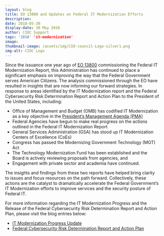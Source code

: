 ```yaml
---
layout: blog
title: EO 13800 and Updates on Federal IT Modernization Efforts
description: 
date: 2018-05-30
display-date: 30 May 2018
author: CIOC Support
tags: '2018' 'it-modernization'
image:
thumbnail-image: /assets/img/CIO-council-Logo-silver1.png
img-alt: CIOC Logo
---
```

Since the issuance one year ago of [EO 13800](https://www.whitehouse.gov/presidential-actions/presidential-executive-order-strengthening-cybersecurity-federal-networks-critical-infrastructure/) commissioning the Federal IT Modernization Report, this Administration has continued to place a significant emphasis on improving the way that the Federal Government serves American Citizens. The analysis commissioned through the EO have resulted in insights that are now informing our forward strategies. In response to areas identified by the IT Modernization report and the Federal Cybersecurity Risk Determination Report and Action Plan to the President of the United States, including:  

* Office of Management and Budget (OMB) has codified IT Modernization as a key objective in the [President’s Management Agenda (PMA)](https://performance.gov/pma/)
* Federal Agencies have begun to make real progress on the actions outlined in the Federal IT Modernization Report
* General Services Administration (GSA) has stood up IT Modernization Centers of Excellence (CoEs)
* Congress has passed the Modernizing Government Technology (MGT) Act
* The Technology Modernization Fund has been established and the Board is actively reviewing proposals from agencies, and
* Engagement with private sector and academia have continued.

The insights and findings from these two reports have helped bring clarity to issues and focus resources on the path forward. Collectively, these actions are the catalyst to dramatically accelerate the Federal Government’s IT Modernization efforts to improve services and the security posture of Federal IT.

For more information regarding the IT Modernization Progress and the Release of the Federal Cybersecurity Risk Determination Report and Action Plan, please visit the blog entries below:
* [IT Modernization Progress Update](https://www.cio.gov/2018/05/30/IT-Modernization/)
* [Federal Cybersecurity Risk Determination Report and Action Plan](https://www.cio.gov/2018/05/30/Risk-Report/)

